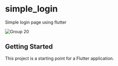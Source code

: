 # simple_login

Simple login page using flutter

![Group 20](https://user-images.githubusercontent.com/50042488/87086396-2b20db80-c24f-11ea-8032-645eac1b66cc.png)


## Getting Started

This project is a starting point for a Flutter application.
